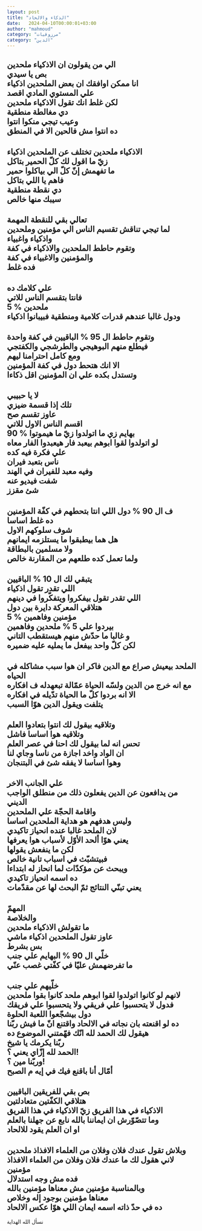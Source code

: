 ```yaml
---
layout: post
title: "الذكاء والالحاد"
date:   2024-04-10T00:00:01+03:00
author: "mahmoud"
category: "مرزوقيات"
category: "الدين"
---
```



الي من يقولون ان الاذكياء ملحدين  
بص يا سيدي  
انا ممكن اوافقك ان بعض الملحدين اذكياء  
علي المستوي المادي اقصد  
لكن غلط انك تقول الاذكياء ملحدين  
دي مغالطة منطقية  
وعيب تيجي منكوا انتوا  
ده انتوا مش فالحين الا في المنطق  
---------  
الاذكياء ملحدين تختلف عن الملحدين اذكياء  
زيّ ما اقول لك كلّ الحمير بتاكل  
ما تفهمش إنّ كلّ الي بياكلوا حمير  
فاهم يا اللي بتاكل  
دي نقطة منطقية  
سيبك منها خالص  
---------  
تعالي بقي للنقطة المهمة  
لما تيجي تناقش تقسيم الناس الي مؤمنين وملحدين  
واذكياء واغبياء  
وتقوم حاطط الملحدين والاذكياء في كفة  
والمؤمنين والاغبياء في كفة  
فده غلط  
-----------  
علي كلامك ده  
فانتا بتقسم الناس للاتي  
5 % ملحدين  
ودول غالبا عندهم قدرات كلامية ومنطقية فبيبانوا
اذكياء  
---------  
وتقوم حاطط ال 95 % الباقيين في كفة واحدة  
فيطلع منهم البوهيجي والطرشجي والكفتجي  
ومع كامل احترامنا ليهم  
الا انك هتحط دول في كفة المؤمنين  
وتستدل بكده علي ان المؤمنين اقل ذكاءا  
-----  
لا يا حبيبي  
تلك إذا قسمة ضيزي  
عاوز تقسم صح  
اقسم الناس الاول للاتي  
90 % بهايم زي ما اتولدوا زيّ ما هيموتوا  
لو اتولدوا لقوا ابوهم بيعبد فار هيعبدوا الفار
معاه  
علي فكرة فيه كده  
ناس بتعبد فيران  
وفيه معبد للفيران في الهند  
شفت فيديو عنه  
شئ مقزز  
--------  
ف ال 90 % دول اللي انتا بتحطهم في كفّة المؤمنين  
ده غلط اساسا  
شوف سلوكهم الاول  
هل هما بيطبقوا ما يستلزمه ايمانهم  
ولا مسلمين بالبطاقة  
ولما تعمل كده طلعهم من المقارنة خالص  
----------------  
يتبقي لك ال 10 % الباقيين  
اللي تقدر تقول اذكياء  
اللي تقدر تقول بيفكروا ويتفكّروا في دينهم  
هتلاقي المعركة دايرة بين دول  
5 % مؤمنين وفاهمين  
بيردوا علي 5 % ملحدين وفاهمين  
و غالبا ما حدّش منهم هيستقطب التاني  
لكن كلّ واحد بيفعل ما يمليه عليه ضميره  
-------  
الملحد بيعيش صراع مع الدين فاكر ان هوا سبب مشاكله في
الحياه  
مع انه خرج من الدين ولسّه الحياة عمّالة تبعهدله ف
افكاره  
الا انه بردوا كلّ ما الحياة تدّيله في افكاره  
يتلفت ويقول الدين هوّا السبب  
-------  
وتلاقيه بيقول لك انتوا بتعادوا العلم  
وتلاقيه هوا اساسا فاشل  
تحس انه لما بيقول لك احنا في عصر العلم  
ان الواد واخد اجازة من ناسا وجاي لنا  
وهوا اساسا لا يفقه شئ في البتنجان  
-------  
علي الجانب الاخر  
من يدافعون عن الدين يفعلون ذلك من منطلق الواجب
الديني  
واقامة الحجّة علي الملحدين  
وليس هدفهم هو هداية الملحدين اساسا  
لان الملحد غالبا عنده انحياز تاكيدي  
يعني هوّا ألحد الأوّل لأسباب هوا يعرفها  
لكن ما ينفعش يقولها  
فبيتشبّث في اسباب تانية خالص  
ويبحث عن مؤكدّات لما انحاز له ابتداءا  
ده اسمه انحياز تاكيدي  
يعني تبنّي النتائج ثمّ البحث لها عن مقدّمات  
-----  
المهمّ  
والخلاصة  
ما تقولش الاذكياء ملحدين  
عاوز تقول الملحدين اذكياء ماشي  
بس بشرط  
خلّي ال 90 % البهايم علي جنب  
ما تفرضهمش عليّا في كفّتي غصب عنّي  
----------  
خلّيهم علي جنب  
لانهم لو كانوا اتولدوا لقوا ابوهم ملحد كانوا بقوا
ملحدين  
فدول لا يتحسبوا علي فريقي ولا يتحسبوا علي فريقك  
دول بيشجّعوا اللعبة الحلوة  
ده لو اقنعته بان نجاته في الالحاد واقتنع انّ ما فيش
ربّنا  
هيقول لك الحمد لله انّك فهّمتني الموضوع ده  
ربّنا يكرمك يا شيخ  
الحمد لله إزّاي يعني ؟!  
وربّنا مين ؟!  
أمّال أنا باقنع فيك في إيه م الصبح  
------------  
بص بقي للفريقين الباقيين  
هتلاقي الكفّتين متعادلتين  
الاذكياء في هذا الفريق زيّ الاذكياء في هذا
الفريق  
وما تتصّوّرش ان ايماننا بالله نابع عن جهلنا
بالعلم  
او ان العلم يقود للالحاد  
---------  
وبلاش تقول عندك فلان وفلان من العلماء الافذاذ
ملحدين  
لاني هقول لك ما عندك فلان وفلان من العلماء الافذاذ
مؤمنين  
فده مش وجه استدلال  
وبالمناسبة مؤمنين مش معناها مؤمنين بالله  
معناها مؤمنين بوجود إله وخلاص  
ده في حدّ ذاته اسمه ايمان اللي هوّا عكس الالحاد  
---------  
نسأل الله الهداية
